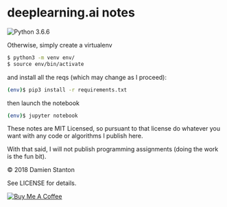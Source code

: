 # deeplearning.ai notes

![Python 3.6.6](https://img.shields.io/badge/Python-3.6.6-green.svg?longCache=true&style=flat)


Otherwise, simply create a virtualenv
```sh
$ python3 -m venv env/
$ source env/bin/activate
```

and install all the reqs (which may change as I proceed):
```sh
(env)$ pip3 install -r requirements.txt
```

then launch the notebook
```sh
(env)$ jupyter notebook
```

These notes are MIT Licensed, so pursuant to that license do whatever you want with any code or algorithms I publish here.

With that said, I will not publish programming assignments (doing the work is the fun bit).

© 2018 Damien Stanton

See LICENSE for details.

[![Buy Me A Coffee](https://www.buymeacoffee.com/assets/img/custom_images/white_img.png)](https://www.buymeacoffee.com/damienstanton)
